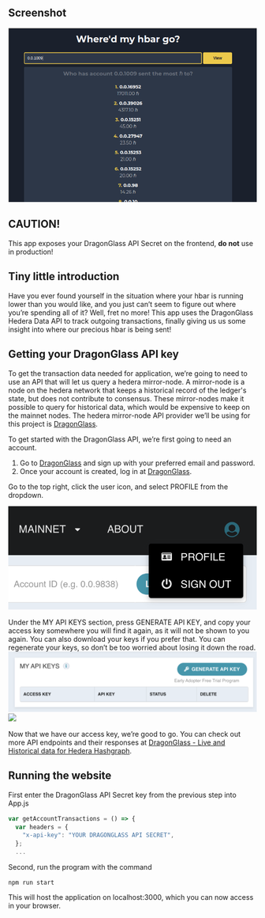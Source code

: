 ## Screenshot
![Screenshot](screenshot.png)

## CAUTION!
This app exposes your DragonGlass API Secret on the frontend, **do not** use in production!

## Tiny little introduction 
Have you ever found yourself in the situation where your hbar is running lower than you would like, and you just can’t seem to figure out where you’re spending all of it? Well, fret no more! This app uses the DragonGlass Hedera Data API to track outgoing transactions, finally giving us us some insight into where our precious hbar is being sent!

## Getting your DragonGlass API key
To get the transaction data needed for application, we’re going to need to use an API that will let us query a hedera mirror-node. A mirror-node is a node on the hedera network that keeps a historical record of the ledger's state, but does not contribute to consensus. These mirror-nodes make it possible to query for historical data, which would be expensive to keep on the mainnet nodes. The hedera mirror-node API provider we’ll be using for this project is [DragonGlass](https://dragonglass.me). 

To get started with the DragonGlass API, we’re first going to need an account.

1. Go to [DragonGlass](https://app.dragonglass.me/hedera/signup) and sign up with your preferred email and password.
2. Once your account is created, log in at [DragonGlass](https://app.dragonglass.me/hedera/login).

Go to the top right, click the user icon, and select PROFILE from the dropdown.

![](blogpostimages/profiledropdown.png)

Under the MY API KEYS section, press GENERATE API KEY, and copy your access key somewhere you will find it again, as it will not be shown to you again. You can also download your keys if you prefer that.  You can regenerate your keys, so don’t be too worried about losing it down the road.
![](blogpostimages/apikeyoverview.png)
![](blogpostimages/accesskeyscreen)

Now that we have our access key, we’re good to go. You can check out more API endpoints and their responses at [DragonGlass - Live and Historical data for Hedera Hashgraph](https://app.dragonglass.me/hedera/apiview#responses).

## Running the website
First enter the DragonGlass API Secret key from the previous step into App.js 

```js
var getAccountTransactions = () => {
  var headers = {
    "x-api-key": "YOUR DRAGONGLASS API SECRET",
  };
  ...
```

Second, run the program with the command 
```
npm run start
``` 
This will host the application on localhost:3000, which you can now access in your browser.
